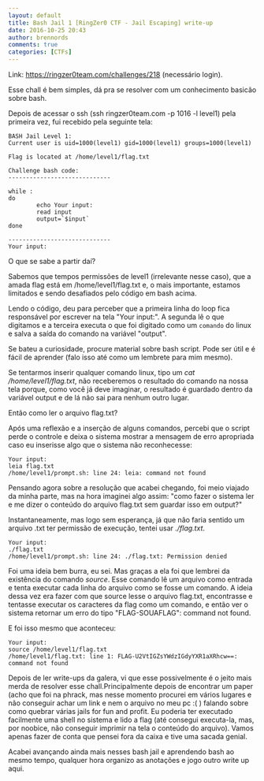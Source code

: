 ```yaml
---
layout: default
title: Bash Jail 1 [RingZer0 CTF - Jail Escaping] write-up
date: 2016-10-25 20:43
author: brennords
comments: true
categories: [CTFs]
---
```

Link: https://ringzer0team.com/challenges/218 (necessário login).

Esse chall é bem simples, dá pra se resolver com um conhecimento basicão sobre bash.

Depois de acessar o ssh (ssh ringzer0team.com -p 1016 -l level1) pela primeira vez, fui recebido pela seguinte tela:

```
BASH Jail Level 1:
Current user is uid=1000(level1) gid=1000(level1) groups=1000(level1)

Flag is located at /home/level1/flag.txt

Challenge bash code:
-----------------------------

while :
do
        echo Your input:
        read input
        output=`$input`
done

-----------------------------
Your input:
```

O que se sabe a partir daí?

Sabemos que tempos permissões de level1 (irrelevante nesse caso), que a amada flag está em /home/level1/flag.txt e, o mais importante, estamos limitados e sendo desafiados pelo código em bash acima.

Lendo o código, deu para perceber que a primeira linha do loop fica responsável por escrever na tela "Your input:". A segunda lê o que digitamos e a terceira executa o que foi digitado como um `comando` do linux e salva a saída do comando na variável "output".

Se bateu a curiosidade, procure material sobre bash script. Pode ser útil e é fácil de aprender (falo isso até como um lembrete para mim mesmo).

Se tentarmos inserir qualquer comando linux, tipo um <em>cat /home/level1/flag.txt</em>, não receberemos o resultado do comando na nossa tela porque, como você já deve imaginar, o resultado é guardado dentro da variável output e de lá não sai para nenhum outro lugar.

Então como ler o arquivo flag.txt?

Após uma reflexão e a inserção de alguns comandos, percebi que o script perde o controle e deixa o sistema mostrar a mensagem de erro apropriada caso eu inserisse algo que o sistema não reconhecesse:

```
Your input:
leia flag.txt
/home/level1/prompt.sh: line 24: leia: command not found
```

Pensando agora sobre a resolução que acabei chegando, foi meio viajado da minha parte, mas na hora imaginei algo assim: "como fazer o sistema ler e me dizer o conteúdo do arquivo flag.txt sem guardar isso em output?"

Instantaneamente, mas logo sem esperança, já que não faria sentido um arquivo .txt ter permissão de execução, tentei usar <em>./flag.txt</em>.

```
Your input:
./flag.txt
/home/level1/prompt.sh: line 24: ./flag.txt: Permission denied
```

Foi uma ideia bem burra, eu sei. Mas graças a ela foi que lembrei da existência do comando <em>source</em>. Esse comando lê um arquivo como entrada e tenta executar cada linha do arquivo como se fosse um comando. A ideia dessa vez era fazer com que source lesse o arquivo flag.txt, encontrasse e tentasse executar os caracteres da flag como um comando, e então ver o sistema retornar um erro do tipo "FLAG-SOUAFLAG": command not found.

E foi isso mesmo que aconteceu:

```
Your input:
source /home/level1/flag.txt
/home/level1/flag.txt: line 1: FLAG-U2VtIGZsYWdzIGdyYXR1aXRhcw==: command not found
```

Depois de ler write-ups da galera, vi que esse possivelmente é o jeito mais merda de resolver esse chall.Principalmente depois de encontrar um paper (acho que foi na phrack, mas nesse momento procurei em vários lugares e não conseguir achar um link e nem o arquivo no meu pc :( ) falando sobre como quebrar várias jails for fun and profit. Eu poderia ter executado facilmente uma shell no sistema e lido a flag (até consegui executa-la, mas, por noobice, não conseguir imprimir na tela o conteúdo do arquivo). Vamos apenas fazer de conta que pensei fora da caixa e tive uma sacada genial.

Acabei avançando ainda mais nesses bash jail e aprendendo bash ao mesmo tempo, qualquer hora organizo as anotações e jogo outro write up aqui.

